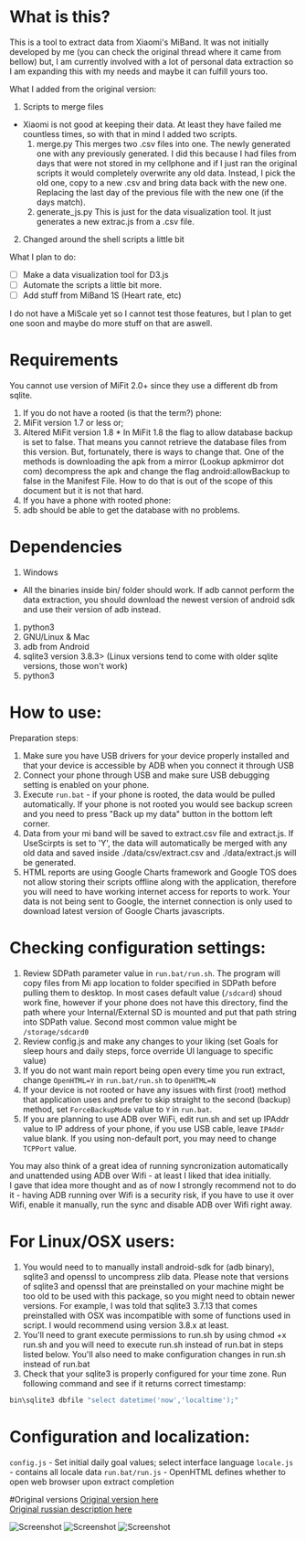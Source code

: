 # What is this?
This is a tool to extract data from Xiaomi's MiBand. It was not initially developed by me (you can check the original thread where it came from bellow) but, I am currently involved with a lot of personal data extraction so I am expanding this with my needs and maybe it can fulfill yours too.

What I added from the original version:  
1. Scripts to merge files
  * Xiaomi is not good at keeping their data. At least they have failed me countless times, so with that in mind I added two scripts.
    1. merge.py
        This merges two .csv files into one. The newly generated one with any previously generated. I did this because I had files from days that were not stored in my cellphone and if I just ran the original scripts it would completely overwrite any old data. Instead, I pick the old one, copy to a new .csv and bring data back with the new one. Replacing the last day of the previous file with the new one (if the days match).
    2. generate_js.py
        This is just for the data visualization tool. It just generates a new extrac.js from a .csv file.
2. Changed around the shell scripts a little bit

What I plan to do:
- [ ] Make a data visualization tool for D3.js
- [ ] Automate the scripts a little bit more.
- [ ] Add stuff from MiBand 1S (Heart rate, etc)

I do not have a MiScale yet so I cannot test those features, but I plan to get one soon and maybe do more stuff on that are aswell.

# Requirements
You cannot use version of MiFit 2.0+ since they use a different db from sqlite.

1. If you do not have a rooted (is that the term?) phone:
  1. MiFit version 1.7 or less or;
  2. Altered MiFit version 1.8
    * In MiFit 1.8 the flag to allow database backup is set to false. That means you cannot retrieve the database files from this version. But, fortunately, there is ways to change that. One of the methods is downloading the apk from a mirror (Lookup apkmirror dot com) decompress the apk and change the flag android:allowBackup to false in the Manifest File. How to do that is out of the scope of this document but it is not that hard.
2. If you have a phone with rooted phone:
  1. adb should be able to get the database with no problems.

# Dependencies
1. Windows
  * All the binaries inside bin/ folder should work. If adb cannot perform the data extraction, you should download the newest version of android sdk and use their version of adb instead.
  1. python3
2. GNU/Linux & Mac
  1. adb from Android
  2. sqlite3 version 3.8.3> (Linux versions tend to come with older sqlite versions, those won't work)
  3. python3

# How to use:  
Preparation steps:  
  1. Make sure you have USB drivers for your device properly installed and that your device is accessible by ADB when you connect it through USB  
  2. Connect your phone through USB and make sure USB debugging setting is enabled on your phone.  
  3. Execute `run.bat` - if your phone is rooted, the data would be pulled automatically. If your phone is not rooted you would see backup screen and you need to press "Back up my data" button in the bottom left corner.  
  4. Data from your mi band will be saved to extract.csv file and extract.js. If UseScirpts is set to 'Y', the data will automatically be merged with any old data and saved inside ./data/csv/extract.csv and ./data/extract.js will be generated. 
  5. HTML reports are using Google Charts framework and Google TOS does not allow storing their scripts offline along with the application, therefore you will need to have working internet access for reports to work. Your data is not being sent to Google, the internet connection is only used to download latest version of Google Charts javascripts.  


# Checking configuration settings:
  1. Review SDPath parameter value in `run.bat/run.sh`. The program will copy files from Mi app location to folder specified in SDPath before pulling
   them to desktop. In most cases default value (`/sdcard`) shoud work fine, however if your phone does not have this directory, find the path where
   your Internal/External SD is mounted and put that path string into SDPath value. Second most common value might be `/storage/sdcard0`
  2. Review config.js and make any changes to your liking (set Goals for sleep hours and daily steps, force override UI language to specific value)
  3. If you do not want main report being open every time you run extract, change `OpenHTML=Y` in `run.bat/run.sh` to `OpenHTML=N`
  4. If your device is not rooted or have any issues with first (root) method that application uses and prefer to skip straight to the second (backup)
   method, set `ForceBackupMode` value to `Y` in `run.bat`.
  5. If you are planning to use ADB over WiFi, edit run.sh and set up IPAddr value to IP address of your phone, if you use USB cable, leave `IPAddr`
   value blank. If you using non-default port, you may need to change `TCPPort` value.

You may also think of a great idea of running syncronization automatically and unattended using ADB over Wifi - at least I liked that idea initially.  
I gave that idea more thought and as of now I strongly recommend not to do it - having ADB running over Wifi is a security risk, if you have to use it over Wifi, enable it manually, run the sync and disable ADB over Wifi right away.

# For Linux/OSX users:
1. You would need to to manually install android-sdk for (adb binary), sqlite3 and openssl to uncompress zlib data. Please note that versions of sqlite3
   and openssl that are preinstalled on your machine might be too old to be used with this package, so you might need to obtain newer versions. For example,
   I was told that sqlite3 3.7.13 that comes preinstalled with OSX was incompatible with some of functions used in script. I would recommend using version
   3.8.x at least.
2. You'll need to grant execute permissions to run.sh by using chmod +x run.sh and you will need to execute run.sh instead of run.bat in steps listed below.
   You'll also need to make configuration changes in run.sh instead of run.bat
3. Check that your sqlite3 is properly configured for your time zone. Run following command and see if it returns correct timestamp:
```bash
bin\sqlite3 dbfile "select datetime('now','localtime');"
```

# Configuration and localization:
`config.js` - Set initial daily goal values; select interface language
`locale.js` - contains all locale data
`run.bat/run.js` - OpenHTML defines whether to open web browser upon extract completion

#Original versions
[Original version here](http://forum.xda-developers.com/general/accessories/xiaomi-mi-band-data-extraction-t3019156/post58575745#post58575745)  
[Original russian description here](http://4pda.ru/forum/index.php?showtopic=596501)

![Screenshot](http://i.imgur.com/ALWh4zf.gif)
![Screenshot](http://i.imgur.com/id5BV3q.gif)
![Screenshot](http://i.imgur.com/tg1XKO9.gif)
